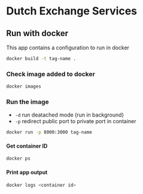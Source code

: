 # Dutch Exchange Services


## Run with docker
This app contains a configuration to run in docker

```bash
docker build -t tag-name .
```

### Check image added to docker
```bash
docker images
```
### Run the image
* `-d` run deatached mode (run in background)
* `-p` redirect public port to private port in container

```bash
docker run -p 8000:3000 tag-name
```

#### Get container ID
```bash
docker ps
```
#### Print app output
```bash
docker logs <container id>
```
